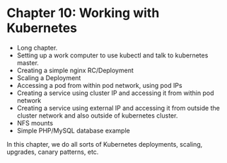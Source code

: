 # Chapter 10: Working with Kubernetes
* Long chapter.
* Setting up a work computer to use kubectl and talk to kubernetes master.
* Creating a simple nginx RC/Deployment
* Scaling a Deployment
* Accessing a pod from within pod network, using pod IPs
* Creating a service using cluster IP and accessing it from within pod network
* Creating a service using external IP and accessing it from outside the cluster network and also outside of kubernetes cluster.
* NFS mounts
* Simple PHP/MySQL database example


In this chapter, we do all sorts of Kubernetes deployments, scaling, upgrades, canary patterns, etc.
